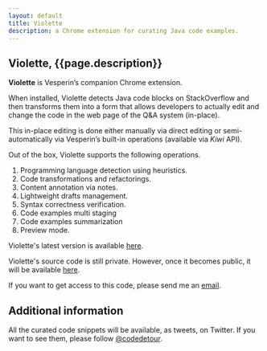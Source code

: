 ```yaml
---
layout: default
title: Violette
description: a Chrome extension for curating Java code examples.
---
```


## Violette, {{page.description}}

**Violette** is Vesperin’s companion Chrome extension.

When installed, Violette detects Java code blocks on StackOverflow and then transforms
them into a form that allows developers to actually edit and change the code in the
web page of the Q&A system (in-place).

This in-place editing is done either manually via direct editing or semi-automatically
via Vesperin’s built-in operations (available via _Kiwi_ API).

Out of the box, Violette supports the following operations.

1. Programming language detection using heuristics.
2. Code transformations and refactorings.  
3. Content annotation via notes.
4. Lightweight drafts management.
5. Syntax correctness verification.
6. Code examples multi staging
7. Code examples summarization
8. Preview mode.

Violette's latest version is available <a href="https://www.dropbox.com/s/kb2slpdnpsuhjkl/violette-full.crx?dl=0" target="_blank">here</a>.

Violette's source code is still private. However, once it 
becomes public, it will be available <a href="http://bit.ly/1LmJGBY" target="_blank">here</a>.

If you want to get access to this code, please send me an [email](mailto:hsanchez@cs.ucsc.edu).


## Additional information

All the curated code snippets will be available, as tweets, on Twitter. If you want to see them, please follow [@codedetour](https://twitter.com/codedetour).
